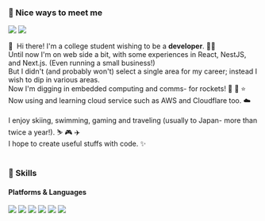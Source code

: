 ### 🤞 Nice ways to meet me
<p>
  <a href="https://enc2586.tistory.com" target="_blank"><img src="https://img.shields.io/badge/Blog(KR)-dd0a78?style=flat-square&logo=Github%20Sponsors&logoColor=white"/></a>
  <a href="mailto:enc2586@gmail.com" target="_blank"><img src="https://img.shields.io/badge/enc2586@gmail.com-ea4335?style=flat-square&logo=Gmail&logoColor=white"/></a>
</p>

<p>
  👋&nbsp; Hi there! I'm a college student wishing to be a <b>developer</b>. 👨‍💻<br/>
  Until now I'm on web side a bit, with some experiences in React, NestJS, and Next.js. (Even running a small business!)<br />
  But I didn't (and probably won't) select a single area for my career; instead I wish to dip in various areas.<br />
  Now I'm digging in embedded computing and comms- for rockets! 🔭 🚀 ⭐<br/>
  Now using and learning cloud service such as AWS and Cloudflare too. ☁️<br/><br/>
  I enjoy skiing, swimming, gaming and traveling (usually to Japan- more than twice a year!). ⛷️ 🎮 ✈️<br/>
  I hope to create useful stuffs with code. ✨ <br/><br/>
</p>

### 💪 Skills
#### Platforms & Languages
<p>
  <img src="https://img.shields.io/badge/React-61DAFB?style=flat-square&logo=React&logoColor=black"/>
  <img src="https://img.shields.io/badge/NestJS-e0234e?style=flat-square&logo=NestJS&logoColor=white"/>
  <img src="https://img.shields.io/badge/Next.js-000000?style=flat-square&logo=Next.js&logoColor=white"/>
  <img src="https://img.shields.io/badge/PWA-5A0FC8?style=flat-square&logo=PWA&logoColor=white"/>
  <img src="https://img.shields.io/badge/AWS-232F3E?style=flat-square&logo=Amazon%20AWS&logoColor=white"/>
  <img src="https://img.shields.io/badge/Cloudflare-F38020?style=flat-square&logo=Cloudflare&logoColor=white"/>
</p>
